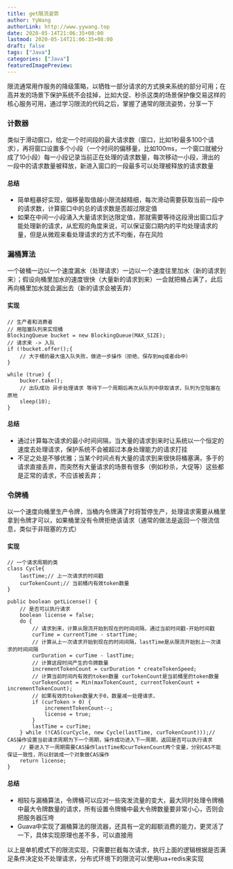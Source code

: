 ```yaml
---
title: get限流姿势
author: YyWang
authorLink: http://www.yywang.top
date: 2020-05-14T21:06:35+08:00
lastmod: 2020-05-14T21:06:35+08:00
draft: false
tags: ["Java"]
categories: ["Java"]
featuredImagePreview: 
---
```

限流通常用作服务的降级策略，以牺牲一部分请求的方式换来系统的部分可用；在高并发的场景下保护系统不会挂掉，比如大促、秒杀这类的场景保护像交易这样的核心服务可用，通过学习限流的代码之后，掌握了通常的限流姿势，分享一下


### 计数器

类似于滑动窗口，给定一个时间段的最大请求数（窗口，比如1秒最多100个请求），再将窗口设置多个小段（一个时间的偏移量，比如100ms，一个窗口就被分成了10小段）每一小段记录当前正在处理的请求数量，每次移动一小段，滑出的一段中的请求数量被释放，新进入窗口的一段最多可以处理被释放的请求数量

#### 总结
* 简单粗暴好实现，偏移量取值越小限流越精细，每次滑动需要获取当前一段中的请求数，计算窗口中的总的请求数是否超过限定值
* 如果在中间一小段涌入大量请求到达限定值，那就需要等待这段滑出窗口后才能处理新的请求，从宏观的角度来说，可以保证窗口期内的平均处理请求的量，但是从微观来看处理请求的方式不均衡，存在风险

### 漏桶算法

一个破桶一边以一个速度漏水（处理请求）一边以一个速度往里加水（新的请求到来）；假设向桶里加水的速度很快（大量新的请求到来）一会就把桶占满了，此后再向桶里加水就会漏出去（新的请求会被丢弃）


#### 实现

```
// 生产者和消费者
// 用阻塞队列来实现桶
BlockingQueue bucket = new BlockingQueue(MAX_SIZE);
// 请求来 -> 入队
if (!bucket.offer();{
    // 大于桶的最大值入队失败，做进一步操作（拒绝、保存到mq或者db中）
}

while (true) {
    bucker.take();
    // 出队成功 异步处理请求 等待下一个周期后再次从队列中获取请求，队列为空阻塞在原地
    sleep(10);
}

```
#### 总结
	
* 通过计算每次请求的最小时间间隔，当大量的请求到来时让系统以一个恒定的速度去处理请求，保护系统不会被超过本身处理能力的请求打挂
* 不足之处是不够优雅；当某个时间点有大量的请求到来很快将桶塞满，多于的请求直接丢弃，而突然有大量请求的场景有很多（例如秒杀，大促等）这些都是正常的请求，不应该被丢弃；

### 令牌桶

以一个速度向桶里生产令牌，当桶内令牌满了时将暂停生产，处理请求需要从桶里拿到令牌才可以，如果桶里没有令牌拒绝该请求（通常的做法是返回一个限流信息，类似于非阻塞的方式）

#### 实现

```
// 一个请求周期的类
class Cycle{
    lastTime;// 上一次请求的时间戳
    curTokenCount;// 当前桶内有效token数量
}

public boolean getLicense() {
	// 是否可以执行请求
	boolean license = false;
	do {
	    // 请求到来，计算从限流开始到现在的时间间隔，通过当前时间戳-开始时间戳
		curTime = currentTime - startTime;
		// 计算从上一次请求开始到现在的时间间隔，lastTime是从限流开始到上一次请求的时间间隔
		curDuration = curTime - lastTime;
		// 计算这段时间产生的令牌数量
		incrementTokenCount = curDuration * createTokenSpeed;
		// 计算当前时间内有效的token数量 curTokenCount是当前桶里的token数量
		curTokenCount = Min(maxTokenCount, currentTokenCount + incrementTokenCount);
		// 如果有效的token数量大于0，数量减一处理请求，
		if (curToken > 0) {
		    incrementTokenCount--;
		    license = true;
		} 
		lastTime = curTime;
	} while (!CAS(curCycle, new Cycle(lastTime, curTokenCount)));// CAS操作设置当前请求周期为下一个周期，操作成功进入下一周期，返回是否可以执行请求
	// 要进入下一周期需要CAS操作lastTime和curTokenCount两个变量，分别CAS不能保证一致性，所以封装成一个对象做CAS操作
	return license;
}

```
#### 总结

* 相较与漏桶算法，令牌桶可以应对一些突发流量的变大，最大同时处理令牌桶中最大令牌数量的请求，所有设置令牌桶中最大令牌数量要非常小心，否则会把服务器压垮
* Guava中实现了漏桶算法的限流器，还具有一定的超额消费的能力，更灵活了一下，具体实现原理也差不多，可以直接用

以上是单机模式下的限流实现，只需要拦截每次请求，执行上面的逻辑根据是否满足条件决定处不处理请求，分布式环境下的限流可以使用lua+redis来实现





